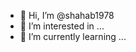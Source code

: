 - 👋 Hi, I’m @shahab1978
- 👀 I’m interested in ...
- 🌱 I’m currently learning ...

<!---
shahab1978/shahab1978 is a ✨ special ✨ repository because its `README.md` (this file) appears on your GitHub profile.
You can click the Preview link to take a look at your changes.
--->
